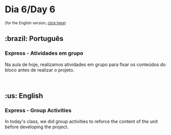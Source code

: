 # Dia 6/Day 6

<small>(for the English version, <a href="#en">click here</a>)</small>

<h2>:brazil: Português</h2>
<h3>Express - Atividades em grupo</h3>
<p>Na aula de hoje, realizamos atividades em grupo para fixar os conteúdos do bloco antes de realizar o projeto.</p>
<br>

<h2 id="en">:us: English</h2>
<h3>Express - Group Activities</h3>
<p>In today's class, we did group activities to reforce the content of the unit before developing the project.</p>
